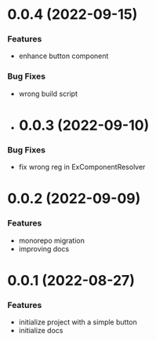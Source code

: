 # 0.0.4 (2022-09-15)
### Features

- enhance button component

### Bug Fixes

- wrong build script
- # 0.0.3 (2022-09-10)
### Bug Fixes

- fix wrong reg in ExComponentResolver

# 0.0.2 (2022-09-09)
### Features

- monorepo migration
- improving docs

# 0.0.1 (2022-08-27)

### Features

- initialize project with a simple button
- initialize docs
